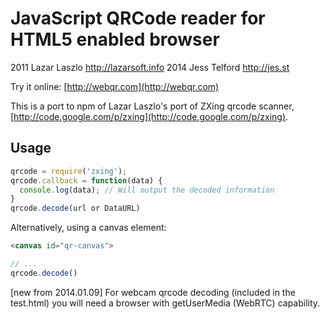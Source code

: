# JavaScript QRCode reader for HTML5 enabled browser

2011 Lazar Laszlo  http://lazarsoft.info
2014 Jess Telford  http://jes.st

Try it online: [http://webqr.com](http://webqr.com)

This is a port to npm of Lazar Laszlo's port of ZXing qrcode scanner, [http://code.google.com/p/zxing](http://code.google.com/p/zxing).

## Usage

```javascript
qrcode = require('zxing');
qrcode.callback = function(data) {
  console.log(data); // Will output the decoded information
}
qrcode.decode(url or DataURL)
```

Alternatively, using a canvas element:

```html
<canvas id="qr-canvas">
```

```javascript
// ...
qrcode.decode()
```

[new from 2014.01.09]
For webcam qrcode decoding (included in the test.html) you will need a browser with getUserMedia (WebRTC) capability.
